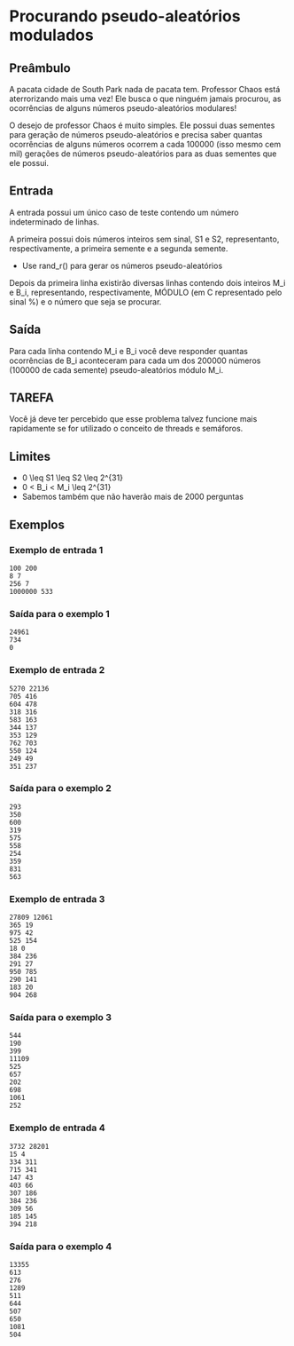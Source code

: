 # Procurando pseudo-aleatórios modulados

## Preâmbulo

A pacata cidade de South Park nada de pacata tem. Professor Chaos está aterrorizando mais uma vez! Ele busca o que ninguém jamais procurou, as ocorrências de alguns números pseudo-aleatórios modulares!

O desejo de professor Chaos é muito simples. Ele possui duas sementes para geração de números pseudo-aleatórios e precisa saber quantas ocorrências de alguns números ocorrem a cada 100000 (isso mesmo cem mil) gerações de números pseudo-aleatórios para as duas sementes que ele possui.

## Entrada

A entrada possui um único caso de teste contendo um número indeterminado de linhas.

A primeira possui dois números inteiros sem sinal, S1 e S2, representanto, respectivamente, a primeira semente e a segunda semente.

- Use rand_r() para gerar os números pseudo-aleatórios

Depois da primeira linha existirão diversas linhas contendo dois inteiros M_i e B_i, representando, respectivamente, MÓDULO (em C representado pelo sinal %) e o número que seja se procurar.

## Saída

Para cada linha contendo M_i e B_i você deve responder quantas ocorrências de B_i aconteceram para cada um dos 200000 números (100000 de cada semente) pseudo-aleatórios módulo M_i.

## TAREFA

Você já deve ter percebido que esse problema talvez funcione mais rapidamente se for utilizado o conceito de threads e semáforos.

## Limites

- 0 \leq S1 \leq S2 \leq 2^{31}
- 0 < B_i < M_i \leq 2^{31}
- Sabemos também que não haverão mais de 2000 perguntas

## Exemplos

### Exemplo de entrada 1

    100 200
    8 7
    256 7
    1000000 533

### Saída para o exemplo 1

    24961
    734
    0

### Exemplo de entrada 2

    5270 22136
    705 416
    604 478
    318 316
    583 163
    344 137
    353 129
    762 703
    550 124
    249 49
    351 237

### Saída para o exemplo 2

    293
    350
    600
    319
    575
    558
    254
    359
    831
    563

### Exemplo de entrada 3

    27809 12061
    365 19
    975 42
    525 154
    18 0
    384 236
    291 27
    950 785
    290 141
    183 20
    904 268

### Saída para o exemplo 3

    544
    190
    399
    11109
    525
    657
    202
    698
    1061
    252

### Exemplo de entrada 4

    3732 28201
    15 4
    334 311
    715 341
    147 43
    403 66
    307 186
    384 236
    309 56
    185 145
    394 218

### Saída para o exemplo 4

    13355
    613
    276
    1289
    511
    644
    507
    650
    1081
    504